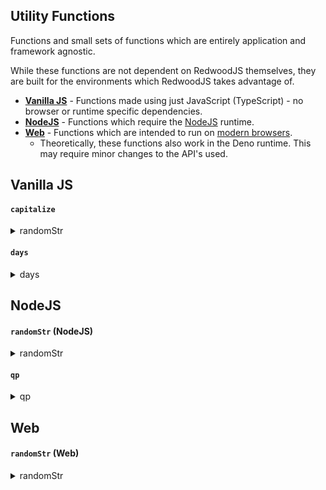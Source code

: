 ## Utility Functions

Functions and small sets of functions which are entirely application and framework agnostic.

While these functions are not dependent on RedwoodJS themselves, they are built for the environments which RedwoodJS takes advantage of.

* [**Vanilla JS**](#vanilla-js) - Functions made using just JavaScript (TypeScript) - no browser or runtime specific dependencies.
* [**NodeJS**](#nodejs) - Functions which require the [NodeJS](https://nodejs.dev/) runtime.
* [**Web**](#web) - Functions which are intended to run on [modern browsers](https://stackoverflow.com/questions/50829693/what-is-a-modern-browser).
  * Theoretically, these functions also work in the Deno runtime. This may require minor changes to the API's used.

## Vanilla JS

#### `capitalize`

<details>
 <summary>randomStr</summary>
 
```TypeScript
/**
 * Converts the first character in a string `toUpperCase()`.
 */
export const capitalize = (str: string): string =>
  str.charAt(0).toUpperCase() + str.slice(1)
```
</details>

#### `days`

<details>
 <summary>days</summary>
 
```TypeScript
/**
 * Returns the (rough) number of seconds in the given number of days.
 */
export const days = (days: number): number => 60 * 60 * 24 * days
```
</details>
 
## NodeJS

#### `randomStr` (NodeJS)

<details>
 <summary>randomStr</summary>
 
```TypeScript
import { randomInt } from 'crypto'

// This list DOES NOT include URI reserved characters.
// See RFC 3986 section 2.3 for the complete specification.
const RandomCharacters =
  'ABCDEFGHIJKLMNOPQRSTUVWXYZabcdefghijklmnopqrstuvwxyz0123456789-._~'
const RandomMaxLength = 500

// Maximum length of the character dictionary.
// This is a hard-limit as its imposed by the underlying `randomInt`.
const RandomMaxCharsLength = 248

/**
 * Generates a cryptographically secure (using `crypto.randomInt`),
 * random string of characters using `chars` as the dictionary of available characters.
 * By default, `chars` contains all RFC-3986 unreserved URI characters (A-z,1-9,-._~).
 *
 * **Note:** The maximum number of characters which may be present in the dictionary is `247`.
 *
 * @param {number} length Must be greater than 0 and less than 500.
 * @param {string} chars Characters used in the randomly generated string.
 */
export const randomStr = (length: number, chars: string = RandomCharacters) => {
  if (chars.length > RandomMaxCharsLength) {
    chars = chars.slice(0, RandomMaxCharsLength - 1)
  }

  let result = ''

  length = length > RandomMaxLength ? RandomMaxLength : length
  length = 0 >= length ? 1 : length

  for (let i = 0; i < length; i++) {
    const seed = randomInt(chars.length - 1)
    result += chars.charAt(seed)
  }

  return result
}
```
</details>

#### `qp`

<details>
 <summary>qp</summary>
 
```TypeScript
import type { APIGatewayProxyEvent as Event } from 'aws-lambda'

/**
 * Convinence function to access the query string parameters of an (AWS) HTTP `event`,
 * returning the value held by `param`.
 *
 * A generic can be provided to easily type the returned value.
 * The given type must extend `string`.
 */
export const qp = <T extends string>(
  event: Event,
  param: string
): T | undefined => event.queryStringParameters[param] as T
```
</details>

## Web

#### `randomStr` (Web)

<details>
 <summary>randomStr</summary>
 
```TypeScript
// This list DOES NOT include URI reserved characters.
// See RFC 3986 section 2.3 for the complete specification.
const RandomCharacters =
  'ABCDEFGHIJKLMNOPQRSTUVWXYZabcdefghijklmnopqrstuvwxyz0123456789-._~'
const RandomMaxLength = 500

// Maximum value of an 8-bit (unsigned) integer
// This value should be updated if `Uint8Array` is swapped out, below
const RandomMaxSeedValue = 255

/**
 * Generates a cryptographically secure (using `window.crypto.getRandomValues`),
 * random string of characters using `chars` as the dictionary of available characters.
 * By default, `chars` contains all RFC-3986 unreserved URI characters (A-z,1-9,-._~).
 *
 * @param {number} length Must be greater than 0 and less than 500.
 * @param {string} chars Characters used in the randomly generated string.
 */
export const randomStr = (length: number, chars: string = RandomCharacters) => {
  let result = ''

  length = length > RandomMaxLength ? RandomMaxLength : length
  length = 0 >= length ? 1 : length

  const tree = new Uint8Array(length) // trees are now list
  window.crypto.getRandomValues(tree)

  // could just as easily be a for-loop that iterates `length` times
  tree.forEach((cone) => {
    // scale the random-value (0-255) to fit the available chars (0-(chars.length - 1))
    const seed = Math.floor((cone * (chars.length - 1)) / RandomMaxSeedValue)
    result += chars.charAt(seed)
  })

  return result
}
```
</details>
